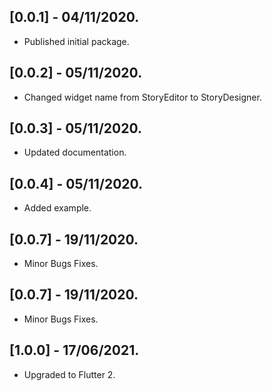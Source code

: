 ## [0.0.1] - 04/11/2020.

* Published initial package.

## [0.0.2] - 05/11/2020.

* Changed widget name from StoryEditor to StoryDesigner.

## [0.0.3] - 05/11/2020.

* Updated documentation.

## [0.0.4] - 05/11/2020.

* Added example.

## [0.0.7] - 19/11/2020.

* Minor Bugs Fixes.

## [0.0.7] - 19/11/2020.

* Minor Bugs Fixes.

## [1.0.0] - 17/06/2021.

* Upgraded to Flutter 2.